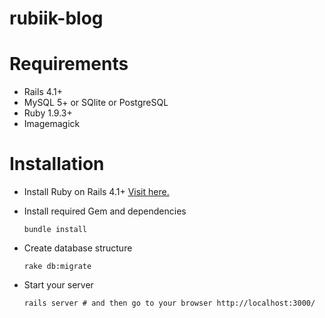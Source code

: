 # rubiik-blog

# Requirements
* Rails 4.1+
* MySQL 5+ or SQlite or PostgreSQL
* Ruby 1.9.3+
* Imagemagick

# Installation
* Install Ruby on Rails 4.1+
  [Visit here.](http://railsapps.github.io/installing-rails.html)
  
* Install required Gem and dependencies

  ```
  bundle install
  ```

* Create database structure

  ```
  rake db:migrate
  ```
* Start your server

  ```
  rails server # and then go to your browser http://localhost:3000/
  ```